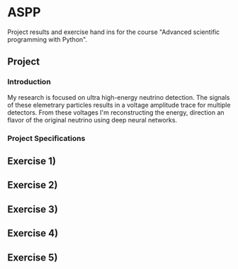 # ASPP
Project results and exercise hand ins for the course "Advanced scientific programming with Python".

## Project

### Introduction

My research is focused on ultra high-energy neutrino detection. The signals of these elemetrary particles results in a voltage amplitude trace for multiple detectors. From these voltages I'm reconstructing the energy, direction an flavor of the original neutrino using deep neural networks.  

### Project Specifications


## Exercise 1)

## Exercise 2)

## Exercise 3)

## Exercise 4)

## Exercise 5)
